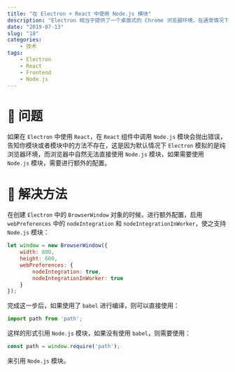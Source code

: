```yaml
---
title: "在 Electron + React 中使用 Node.js 模块"
description: "Electron 相当于提供了一个桌面式的 Chrome 浏览器环境，在通常情况下，渲染线程中的代码是无法直接使用 Node.js 的模块的，如果要在 Electron 的渲染线程中使用 Node.js 模块，需要进行额外配置。"
date: "2019-07-13"
slug: "18"
categories:
    - 技术
tags:
    - Electron
    - React
    - Frontend
    - Node.js
---
```


# 🤔 问题
如果在 `Electron` 中使用 `React`，在 `React` 组件中调用 `Node.js` 模块会抛出错误，告知你模块或者模块中的方法不存在，这是因为默认情况下 `Electron` 模拟的是纯浏览器环境，而浏览器中自然无法直接使用 `Node.js` 模块，如果需要使用 `Node.js` 模块，需要进行额外的配置。

# 🎉 解决方法
在创建 `Electron` 中的 `BrowserWindow` 对象的时候，进行额外配置，启用 `webPreferences` 中的 `nodeIntegration` 和 `nodeIntegrationInWorker`，使之支持 `Node.js` 模块：

```javascript
let window = new BrowserWindow({
    width: 800,
    height: 600,
    webPreferences: {
        nodeIntegration: true,
        nodeIntegrationInWorker: true
    }
});
```

完成这一步后，如果使用了 `babel` 进行编译，则可以直接使用：

```javascript
import path from 'path';
```

这样的形式引用 `Node.js` 模块，如果没有使用 `babel`，则需要使用：

```javascript
const path = window.require('path');
```

来引用 `Node.js` 模块。
